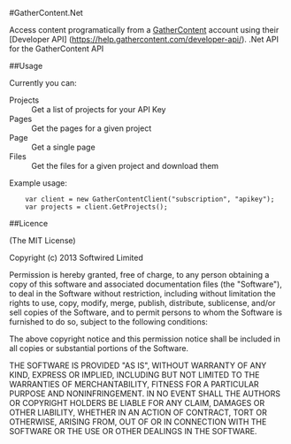 #GatherContent.Net

Access content programatically from a [GatherContent](https://gathercontent.com/) account using their [Developer API] (https://help.gathercontent.com/developer-api/).
.Net API for the GatherContent API

##Usage

Currently you can:
<dl>
  <dt>Projects</dt>
  <dd>Get a list of projects for your API Key</dd>
  <dt>Pages</dt>
  <dd>Get the pages for a given project</dd>
  <dt>Page</dt>
  <dd>Get a single page</dd>
  <dt>Files</dt>
  <dd>Get the files for a given project and download them</dd>
</dl>

Example usage:

        var client = new GatherContentClient("subscription", "apikey");
        var projects = client.GetProjects();

##Licence

(The MIT License)

Copyright (c) 2013 Softwired Limited

Permission is hereby granted, free of charge, to any person obtaining a copy
of this software and associated documentation files (the "Software"), to deal
in the Software without restriction, including without limitation the rights
to use, copy, modify, merge, publish, distribute, sublicense, and/or sell
copies of the Software, and to permit persons to whom the Software is
furnished to do so, subject to the following conditions:

The above copyright notice and this permission notice shall be included in all
copies or substantial portions of the Software.

THE SOFTWARE IS PROVIDED "AS IS", WITHOUT WARRANTY OF ANY KIND, EXPRESS OR
IMPLIED, INCLUDING BUT NOT LIMITED TO THE WARRANTIES OF MERCHANTABILITY,
FITNESS FOR A PARTICULAR PURPOSE AND NONINFRINGEMENT. IN NO EVENT SHALL THE
AUTHORS OR COPYRIGHT HOLDERS BE LIABLE FOR ANY CLAIM, DAMAGES OR OTHER
LIABILITY, WHETHER IN AN ACTION OF CONTRACT, TORT OR OTHERWISE, ARISING FROM,
OUT OF OR IN CONNECTION WITH THE SOFTWARE OR THE USE OR OTHER DEALINGS IN THE
SOFTWARE.
